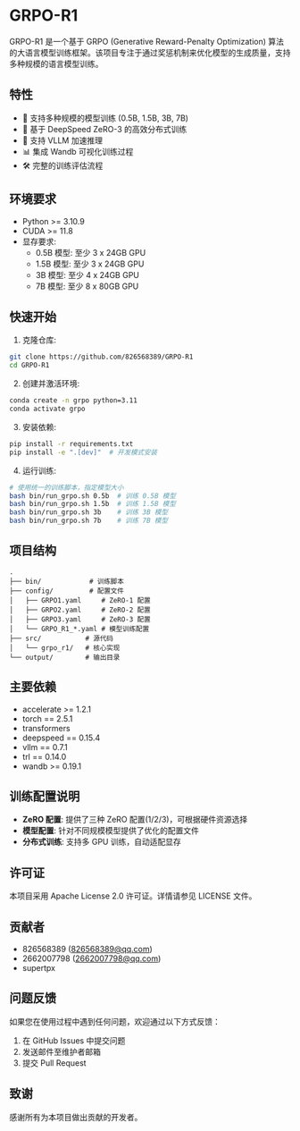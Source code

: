 # GRPO-R1

GRPO-R1 是一个基于 GRPO (Generative Reward-Penalty Optimization) 算法的大语言模型训练框架。该项目专注于通过奖惩机制来优化模型的生成质量，支持多种规模的语言模型训练。

## 特性

- 🚀 支持多种规模的模型训练 (0.5B, 1.5B, 3B, 7B)
- 💫 基于 DeepSpeed ZeRO-3 的高效分布式训练
- 🔄 支持 VLLM 加速推理
- 📊 集成 Wandb 可视化训练过程
- 🛠 完整的训练评估流程

## 环境要求

- Python >= 3.10.9
- CUDA >= 11.8
- 显存要求:
  - 0.5B 模型: 至少 3 x 24GB GPU
  - 1.5B 模型: 至少 3 x 24GB GPU
  - 3B 模型: 至少 4 x 24GB GPU
  - 7B 模型: 至少 8 x 80GB GPU

## 快速开始

1. 克隆仓库:
```bash
git clone https://github.com/826568389/GRPO-R1
cd GRPO-R1
```

2. 创建并激活环境:
```bash
conda create -n grpo python=3.11
conda activate grpo
```

3. 安装依赖:
```bash
pip install -r requirements.txt
pip install -e ".[dev]"  # 开发模式安装
```

4. 运行训练:
```bash
# 使用统一的训练脚本，指定模型大小
bash bin/run_grpo.sh 0.5b  # 训练 0.5B 模型
bash bin/run_grpo.sh 1.5b  # 训练 1.5B 模型
bash bin/run_grpo.sh 3b    # 训练 3B 模型
bash bin/run_grpo.sh 7b    # 训练 7B 模型
```

## 项目结构

```
.
├── bin/            # 训练脚本
├── config/         # 配置文件
│   ├── GRPO1.yaml     # ZeRO-1 配置
│   ├── GRPO2.yaml     # ZeRO-2 配置
│   ├── GRPO3.yaml     # ZeRO-3 配置
│   └── GRPO_R1_*.yaml # 模型训练配置
├── src/           # 源代码
│   └── grpo_r1/   # 核心实现
└── output/        # 输出目录
```

## 主要依赖

- accelerate >= 1.2.1
- torch == 2.5.1
- transformers
- deepspeed == 0.15.4
- vllm == 0.7.1
- trl == 0.14.0
- wandb >= 0.19.1

## 训练配置说明

- **ZeRO 配置**: 提供了三种 ZeRO 配置(1/2/3)，可根据硬件资源选择
- **模型配置**: 针对不同规模模型提供了优化的配置文件
- **分布式训练**: 支持多 GPU 训练，自动适配显存

## 许可证

本项目采用 Apache License 2.0 许可证。详情请参见 LICENSE 文件。

## 贡献者

- 826568389 (826568389@qq.com)
- 2662007798 (2662007798@qq.com)
- supertpx

## 问题反馈

如果您在使用过程中遇到任何问题，欢迎通过以下方式反馈：

1. 在 GitHub Issues 中提交问题
2. 发送邮件至维护者邮箱
3. 提交 Pull Request

## 致谢

感谢所有为本项目做出贡献的开发者。